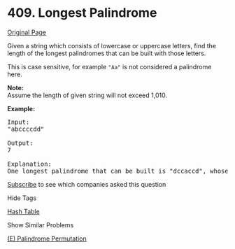 # 409. Longest Palindrome

[Original Page](https://leetcode.com/problems/longest-palindrome/)

Given a string which consists of lowercase or uppercase letters, find the length of the longest palindromes that can be built with those letters.

This is case sensitive, for example `"Aa"` is not considered a palindrome here.

**Note:**  
Assume the length of given string will not exceed 1,010.

**Example:**

<pre>Input:
"abccccdd"

Output:
7

Explanation:
One longest palindrome that can be built is "dccaccd", whose length is 7.
</pre>

<div>

[Subscribe](/subscribe/) to see which companies asked this question

</div>

<div>

<div id="tags" class="btn btn-xs btn-warning">Hide Tags</div>

<span class="hidebutton" style="display: inline;">[Hash Table](/tag/hash-table/)</span></div>

<div>

<div id="similar" class="btn btn-xs btn-warning">Show Similar Problems</div>

<span class="hidebutton">[(E) Palindrome Permutation](/problems/palindrome-permutation/)</span></div>